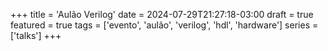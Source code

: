 +++
title = 'Aulão Verilog'
date = 2024-07-29T21:27:18-03:00
draft = true
featured = true
tags = ['evento', 'aulão', 'verilog', 'hdl', 'hardware']
series = ['talks']
+++
